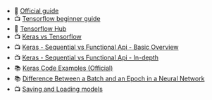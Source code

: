 - 📜 [Official guide](https://www.tensorflow.org/guide/tensor)
- 📺 [Tensorflow beginner guide](https://www.youtube.com/playlist?list=PLhhyoLH6IjfxVOdVC1P1L5z5azs0XjMsb)
- 📜 [Tensorflow Hub](https://tfhub.dev/)
- 📺 [Keras vs Tensorflow](https://www.youtube.com/watch?v=VMyoi7Aksmc&list=PLasd6OSjN2oK4nLzXk7isXA9IjBKB4hdB&index=13&t=141s)
- 📺 [Keras - Sequential vs Functional Api - Basic Overview](https://www.youtube.com/watch?v=EvGS3VAsG4Y&list=PLasd6OSjN2oK4nLzXk7isXA9IjBKB4hdB&index=10)
- 📺 [Keras - Sequential vs Functional Api - In-depth](https://www.youtube.com/watch?v=ittokQvuNg8&list=PLasd6OSjN2oK4nLzXk7isXA9IjBKB4hdB&index=11)
- 📚 [Keras Code Examples (Official)](https://keras.io/examples/)
- 📚 [Difference Between a Batch and an Epoch in a Neural Network](https://machinelearningmastery.com/difference-between-a-batch-and-an-epoch/)
- 📺 [Saving and Loading models](https://www.youtube.com/watch?v=HxtBIwfy0kM)